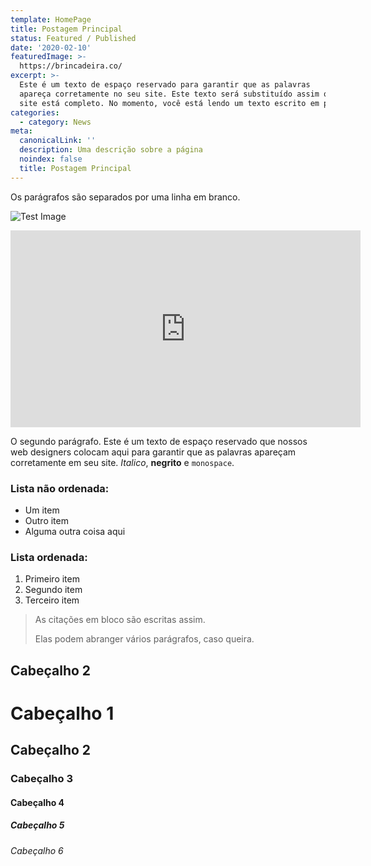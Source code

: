 ```yaml
---
template: HomePage
title: Postagem Principal
status: Featured / Published
date: '2020-02-10'
featuredImage: >-
  https://brincadeira.co/
excerpt: >-
  Este é um texto de espaço reservado para garantir que as palavras
  apareça corretamente no seu site. Este texto será substituído assim que o
  site está completo. No momento, você está lendo um texto escrito em português
categories:
  - category: News
meta:
  canonicalLink: ''
  description: Uma descrição sobre a página
  noindex: false
  title: Postagem Principal
---
```

Os parágrafos são separados por uma linha em branco.

![Test Image](https://brincadeira.co/)

<iframe width="560" height="315" src="https://www.youtube.com/embed/0gIZ0BVmkNg" frameborder="0" allow="accelerometer; autoplay; encrypted-media; gyroscope; picture-in-picture" allowfullscreen></iframe>

O segundo parágrafo. Este é um texto de espaço reservado que nossos web designers colocam aqui para garantir que as palavras apareçam corretamente em seu site. _Italico_, **negrito** e `monospace`.

### Lista não ordenada:

* Um item
* Outro item
* Alguma outra coisa aqui

### Lista ordenada:

1. Primeiro item
2. Segundo item
3. Terceiro item

> As citações em bloco são escritas assim.
>
> Elas podem abranger vários parágrafos,
> caso queira.

## Cabeçalho 2

# Cabeçalho 1

## Cabeçalho 2

### Cabeçalho 3

#### Cabeçalho 4

##### Cabeçalho 5

###### Cabeçalho 6
